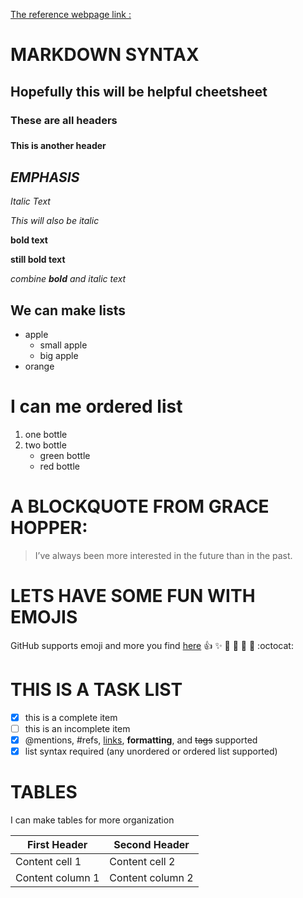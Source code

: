 
[The reference webpage link :](https://guides.github.com/pdfs/markdown-cheatsheet-online.pdf)

# MARKDOWN SYNTAX

## Hopefully this will be helpful cheetsheet

### These are all headers <h3>

#### This is another header <h4>



## *EMPHASIS*

*Italic Text* 

_This will also be italic_

**bold text** 

__still bold text__

*combine **bold** and italic text*



## We can make lists

* apple
  * small apple
  * big apple
* orange


# I can me ordered list

1. one bottle
2. two bottle
   * green bottle
   * red bottle
   
   
# A BLOCKQUOTE FROM GRACE HOPPER:

> I’ve always been more interested 
> in the future than in the past.
   

 # LETS HAVE SOME FUN WITH EMOJIS
 
 GitHub supports emoji and more you find [here](www.emoji-cheat-sheet.com)
:+1: :sparkles: :camel: :tada: :rocket: :metal: :octocat:

# THIS IS A TASK LIST

- [x] this is a complete item
- [ ] this is an incomplete item
- [x] @mentions, #refs, [links](), **formatting**, and <del>tags</del> supported
- [x] list syntax required (any unordered or ordered list supported)

# TABLES

I can make tables for more organization

First Header | Second Header 
------------ | ------------- 
Content cell 1 | Content cell 2 
Content column 1 | Content column 2
